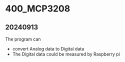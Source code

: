 # 400_MCP3208
## 20240913
The program can
- convert Analog data to Digital data
- The Digital data could be measured by Raspberry pi
